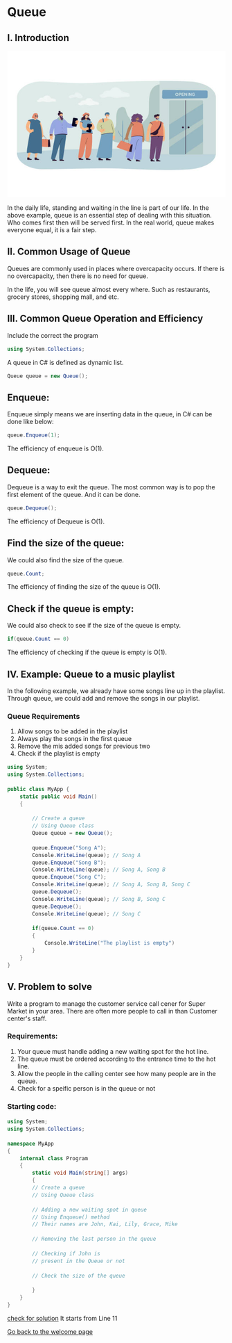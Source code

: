 # Queue 

## I. Introduction 

![Queue Image](images/line.jpeg)

In the daily life, standing and waiting in the line is part of our life. In the above example, queue is an essential step of dealing with this situation. Who comes first then will be served first. In the real world, queue makes everyone equal, it is a fair step. 

## II. Common Usage of Queue

Queues are commonly used in places where overcapacity occurs. If there is no overcapacity, then there is no need for queue.

In the life, you will see queue almost every where. Such as restaurants, grocery stores, shopping mall, and etc. 

## III. Common Queue Operation and Efficiency

Include the correct the program

```csharp
using System.Collections;
```

A queue in C# is defined as dynamic list. 

```csharp
Queue queue = new Queue();
```

## Enqueue:

Enqueue simply means we are inserting data in the queue, in C# can be done like below: 

```csharp
queue.Enqueue(1);
```

The efficiency of enqueue is O(1).

## Dequeue: 

Dequeue is a way to exit the queue. The most common way is to pop the first element of the queue. And it can be done.

```csharp
queue.Dequeue();
```

The efficiency of Dequeue is O(1).

## Find the size of the queue:

We could also find the size of the queue.

```csharp
queue.Count;
```

The efficiency of finding the size of the queue is O(1).

## Check if the queue is empty:

We could also check to see if the size of the queue is empty.

```csharp
if(queue.Count == 0)
```

The efficiency of checking if the queue is empty is O(1).

## IV. Example: Queue to a music playlist

In the following example, we already have some songs line up in the playlist. Through queue, we could add and remove the songs in our playlist.

### Queue Requirements

1. Allow songs to be added in the playlist
2. Always play the songs in the first queue
3. Remove the mis added songs for previous two
4. Check if the playlist is empty

```csharp
using System;
using System.Collections;
  
public class MyApp {
    static public void Main()
    {
  
        // Create a queue
        // Using Queue class
        Queue queue = new Queue();
  
        queue.Enqueue("Song A"); 
        Console.WriteLine(queue); // Song A
        queue.Enqueue("Song B"); 
        Console.WriteLine(queue); // Song A, Song B
        queue.Enqueue("Song C"); 
        Console.WriteLine(queue); // Song A, Song B, Song C
        queue.Dequeue(); 
        Console.WriteLine(queue); // Song B, Song C
        queue.Dequeue(); 
        Console.WriteLine(queue); // Song C
  
        if(queue.Count == 0)
        {
            Console.WriteLine("The playlist is empty")
        }
    }
}
```

## V. Problem to solve

Write a program to manage the customer service call cener for Super Market in your area. There are often more people to call in than Customer center's staff. 

### Requirements:

1. Your queue must handle adding a new waiting spot for the hot line.
2. The queue must be ordered according to the entrance time to the hot line.
3. Allow the people in the calling center see how many people are in the queue.
4. Check for a speific person is in the queue or not


### Starting code:

```csharp
using System;
using System.Collections;

namespace MyApp
{
    internal class Program
    {
        static void Main(string[] args)
        {
        // Create a queue
        // Using Queue class
  
        // Adding a new waiting spot in queue
        // Using Enqueue() method
        // Their names are John, Kai, Lily, Grace, Mike

        // Removing the last person in the queue
  
        // Checking if John is
        // present in the Queue or not

        // Check the size of the queue

        }
    }
}
```
[check for solution](Program.cs) It starts from Line 11

[Go back to the welcome page](welcome.md)